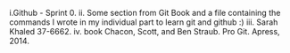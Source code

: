  i.Github - Sprint 0.
 ii. Some section from Git Book and a file containing the commands I wrote in my individual part to learn git and github :)
 iii. Sarah Khaled 37-6662. 
 iv. book Chacon, Scott, and Ben Straub. Pro Git. Apress, 2014. 
